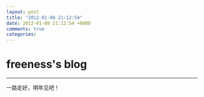 ```yaml
---
layout: post
title: "2012-01-08 21:12:54"
date: 2012-01-08 21:12:54 +0800
comments: true
categories: 
---
```


# freeness's blog

----------

>
一路走好，明年见吧！
